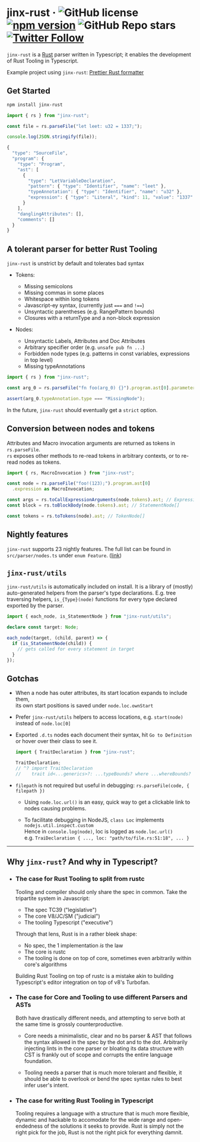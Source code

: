 # jinx-rust &middot; ![GitHub license](https://img.shields.io/badge/license-MIT-blue.svg) [![npm version](https://img.shields.io/npm/v/jinx-rust.svg?style=flat)](https://www.npmjs.com/package/jinx-rust) ![GitHub Repo stars](https://img.shields.io/github/stars/jinxdash/jinx-rust?style=social) [![Twitter Follow](https://img.shields.io/twitter/follow/jinxdash?style=social)](https://twitter.com/jinxdash)

`jinx-rust` is a [Rust](https://www.rust-lang.org/) parser written in Typescript; it enables the development of Rust Tooling in Typescript.

Example project using `jinx-rust`: [Prettier Rust formatter](https://github.com/jinxdash/prettier-plugin-rust)

## Get Started

```sh
npm install jinx-rust
```

```ts
import { rs } from "jinx-rust";

const file = rs.parseFile("let leet: u32 = 1337;");

console.log(JSON.stringify(file));

{
  "type": "SourceFile",
  "program": {
    "type": "Program",
    "ast": [
      {
        "type": "LetVariableDeclaration",
        "pattern": { "type": "Identifier", "name": "leet" },
        "typeAnnotation": { "type": "Identifier", "name": "u32" },
        "expression": { "type": "Literal", "kind": 11, "value": "1337" }
      }
    ],
    "danglingAttributes": [],
    "comments": []
  }
}
```

## A tolerant parser for better Rust Tooling

`jinx-rust` is unstrict by default and tolerates bad syntax

- Tokens:

  - Missing semicolons
  - Missing commas in some places
  - Whitespace within long tokens
  - Javascript-ey syntax, (currently just `===` and `!==`)
  - Unsyntactic parentheses (e.g. RangePattern bounds)
  - Closures with a returnType and a non-block expression

- Nodes:

  - Unsyntactic Labels, Attributes and Doc Attributes
  - Arbitrary specifier order (e.g. `unsafe pub fn ...`)
  - Forbidden node types (e.g. patterns in const variables, expressions in top level)
  - Missing typeAnnotations


```ts
import { rs } from "jinx-rust";

const arg_0 = rs.parseFile("fn foo(arg_0) {}").program.ast[0].parameters[0];

assert(arg_0.typeAnnotation.type === "MissingNode");
```

In the future, `jinx-rust` should eventually get a `strict` option.

## Conversion between nodes and tokens

Attributes and Macro invocation arguments are returned as tokens in `rs.parseFile`.  
`rs` exposes other methods to re-read tokens in arbitrary contexts, or to re-read nodes as tokens.

```ts
import { rs, MacroInvocation } from "jinx-rust";

const node = rs.parseFile("foo!(123);").program.ast[0]
  .expression as MacroInvocation;

const args = rs.toCallExpressionArguments(node.tokens).ast; // ExpressionNode[]
const block = rs.toBlockBody(node.tokens).ast; // StatementNode[]

const tokens = rs.toTokens(node).ast; // TokenNode[]
```

## Nightly features

`jinx-rust` supports 23 nightly features. The full list can be found in `src/parser/nodes.ts` under `enum Feature`. ([link](https://github.com/jinxdash/jinx-rust/blob/5fcd69e007e8401220db94710c5a879d686ee795/src/parser/nodes.ts#L93-L139))

## `jinx-rust/utils`

`jinx-rust/utils` is automatically included on install. It is a library of (mostly) auto-generated helpers from the parser's type declarations. E.g. tree traversing helpers, `is_{Type}(node)` functions for every type declared exported by the parser.

```ts
import { each_node, is_StatementNode } from "jinx-rust/utils";

declare const target: Node;

each_node(target, (child, parent) => {
  if (is_StatementNode(child)) {
    // gets called for every statement in target
  }
});
```

## Gotchas

- When a node has outer attributes, its start location expands to include them,  
  its own start positions is saved under `node.loc.ownStart`

* Prefer `jinx-rust/utils` helpers to access locations, e.g. `start(node)` instead of `node.loc[0]`

- Exported `.d.ts` nodes each document their syntax, hit `Go to Definition` or hover over their class to see it.

  ```ts
  import { TraitDeclaration } from "jinx-rust";

  TraitDeclaration;
  // ^? import TraitDeclaration
  //    trait id<...generics>?: ...typeBounds? where ...whereBounds? { ...body }
  ```

- `filepath` is not required but useful in debugging: `rs.parseFile(code, { filepath })`

  - Using `node.loc.url()` is an easy, quick way to get a clickable link to nodes causing problems.

  - To facilitate debugging in NodeJS, `class Loc` implements `nodejs.util.inspect.custom`  
    Hence in `console.log(node)`, loc is logged as `node.loc.url()`  
    e.g. `TraiDeclaration { ..., loc: "path/to/file.rs:51:18", ... }`

---

## Why `jinx-rust`? And why in Typescript?

- ### The case for Rust Tooling to split from rustc

  Tooling and compiler should only share the spec in common. Take the tripartite system in Javascript:

  - The spec TC39 ("legislative")
  - The core V8/JC/SM ("judicial")
  - The tooling Typescript ("executive")

  Through that lens, Rust is in a rather bleek shape:

  - No spec, the 1 implementation _is_ the law
  - The core is rustc
  - The tooling is done on top of core, sometimes even arbitrarily within core's algorithms

  Building Rust Tooling on top of rustc is a mistake akin to building Typescript's editor integration on top of v8's Turbofan.

- ### The case for Core and Tooling to use different Parsers and ASTs

  Both have drastically different needs, and attempting to serve both at the same time is grossly counterproductive.

  - Core needs a minimalistic, clear and no bs parser & AST that follows the syntax allowed in the spec by the dot and to the dot. Arbitrarily injecting lints in the core parser or bloating its data structure with CST is frankly out of scope and corrupts the entire language foundation.

  - Tooling needs a parser that is much more tolerant and flexible, it should be able to overlook or bend the spec syntax rules to best infer user's intent.

- ### The case for writing Rust Tooling in Typescript

  Tooling requires a language with a structure that is much more flexible, dynamic and hackable to accomodate for the wide range and open-endedness of the solutions it seeks to provide. Rust is simply not the right pick for the job, Rust is not the right pick for everything damnit.
